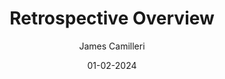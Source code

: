 ---
layout: post

title: "Retrospective Overview"
description: 
summary: A general overview of Agile Retrospective meetings and the different approaches a team can take to improvement.

date: 01-02-2024
comingSoon: true

author: James Camilleri
role: Lead Developer
bio:
profile: retrospective-overview/profile.avif
---